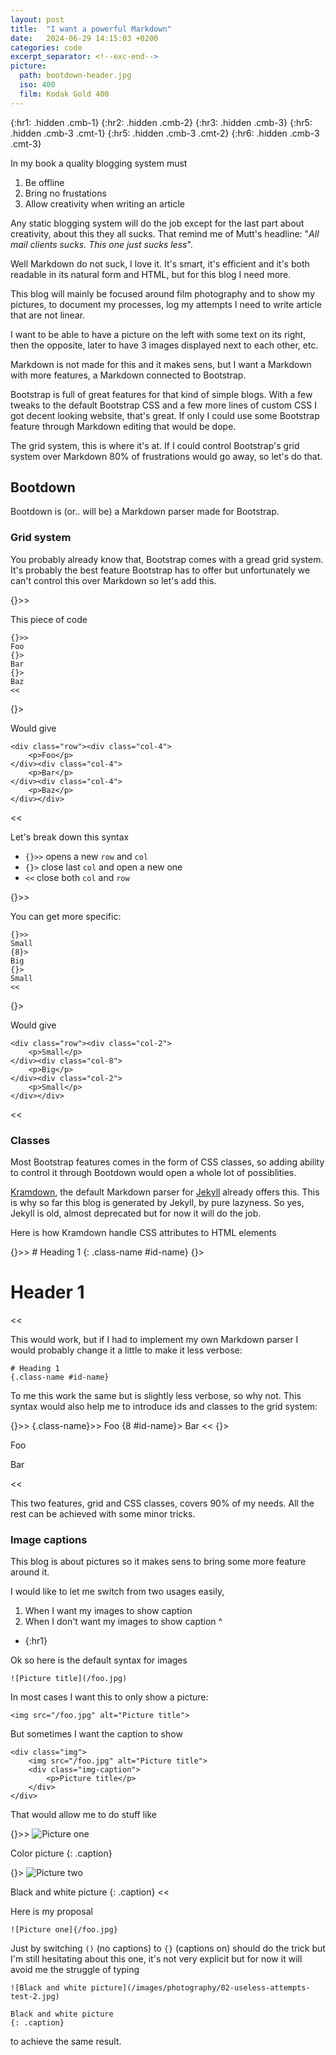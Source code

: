 ```yaml
---
layout: post
title:  "I want a powerful Markdown"
date:   2024-06-29 14:15:03 +0200
categories: code
excerpt_separator: <!--exc-end-->
picture:
  path: bootdown-header.jpg
  iso: 400
  film: Kodak Gold 400
---
```


{:hr1: .hidden .cmb-1}
{:hr2: .hidden .cmb-2}
{:hr3: .hidden .cmb-3}
{:hr5: .hidden .cmb-3 .cmt-1}
{:hr5: .hidden .cmb-3 .cmt-2}
{:hr6: .hidden .cmb-3 .cmt-3}

In my book a quality blogging system must

1. Be offline
2. Bring no frustations
3. Allow creativity when writing an article

Any static blogging system will do the job except for the last part about creativity, about this they all sucks. That remind me of Mutt's headline: "_All mail clients sucks. This one just sucks less_".

Well Markdown do not suck, I love it. It's smart, it's efficient and it's both readable in its natural form and HTML, but for this blog I need more.

<!--exc-end-->

This blog will mainly be focused around film photography and to show my pictures, to document my processes, log my attempts I need to write article that are not linear.

I want to be able to have a picture on the left with some text on its right, then the opposite, later to have 3 images displayed next to each other, etc.

Markdown is not made for this and it makes sens, but I want a Markdown with more features, a Markdown connected to Bootstrap.

Bootstrap is full of great features for that kind of simple blogs. With a few tweaks to the default Bootstrap CSS and a few more lines of custom CSS I got decent looking website, that's great. If only I could use some Bootstrap feature through Markdown editing that would be dope.

The grid system, this is where it's at. If I could control Bootstrap's grid system over Markdown 80% of frustrations would go away, so let's do that.

## Bootdown

Bootdown is (or.. will be) a Markdown parser made for Bootstrap.

### Grid system

You probably already know that, Bootstrap comes with a gread grid system. It's probably the best feature Bootstrap has to offer but unfortunately we can't control this over Markdown so let's add this.

{}>>

This piece of code

    {}>>
    Foo
    {}>
    Bar
    {}>
    Baz
    <<
{}>

Would give

    <div class="row"><div class="col-4">
        <p>Foo</p>
    </div><div class="col-4">
        <p>Bar</p>
    </div><div class="col-4">
        <p>Baz</p>
    </div></div>
<<

Let's break down this syntax

- `{}>>` opens a new `row` and `col`
- `{}>` close last `col` and open a new one
- `<<` close both `col` and `row`


{}>>

You can get more specific:

    {}>>
    Small
    {8}>
    Big
    {}>
    Small
    <<
{}>

Would give

    <div class="row"><div class="col-2">
        <p>Small</p>
    </div><div class="col-8">
        <p>Big</p>
    </div><div class="col-2">
        <p>Small</p>
    </div></div>
<<

### Classes

Most Bootstrap features comes in the form of CSS classes, so adding ability to control it through Bootdown would open a whole lot of possiblities.

[Kramdown](https://kramdown.gettalong.org/), the default Markdown parser for [Jekyll](https://jekyllrb.com/) already offers this. This is why so far this blog is generated by Jekyll, by pure lazyness.
So yes, Jekyll is old, almost deprecated but for now it will do the job.

Here is how Kramdown handle CSS attributes to HTML elements

{}>>
    # Heading 1
    {: .class-name #id-name}
{}>
    <h1 class="class-name" id="id-name">Header 1</h1>
<<

This would work, but if I had to implement my own Markdown parser I would probably change it a little to make it less verbose:

    # Heading 1
    {.class-name #id-name}

To me this work the same but is slightly less verbose, so why not. This syntax would also help me to introduce ids and classes to the grid system:

{}>>
    {.class-name}>>
    Foo
    {8 #id-name}>
    Bar
    <<
{}>
    <div class="row"><div class="col-4 class-name">
        <p>Foo</p>
    </div><div class="col-8" id="id-name">
        <p>Bar</p>
    </div></div>
<<

This two features, grid and CSS classes, covers 90% of my needs. All the rest can be achieved with some minor tricks.

### Image captions

This blog is about pictures so it makes sens to bring some more feature around it.

I would like to let me switch from two usages easily,

1. When I want my images to show caption
2. When I don't want my images to show caption
^

* {:hr1}

Ok so here is the default syntax for images

    ![Picture title](/foo.jpg)

In most cases I want this to only show a picture:

    <img src="/foo.jpg" alt="Picture title">

But sometimes I want the caption to show

    <div class="img">
        <img src="/foo.jpg" alt="Picture title">
        <div class="img-caption">
            <p>Picture title</p>
        </div>
    </div>

That would allow me to do stuff like

{}>>
![Picture one](/images/photography/02-useless-attempts-test-1.jpg)

Color picture
{: .caption}

{}>
![Picture two](/images/photography/02-useless-attempts-test-2.jpg)

Black and white picture
{: .caption}
<<

Here is my proposal

    ![Picture one]{/foo.jpg}

Just by switching `()` (no captions) to `{}` (captions on) should do the trick but I'm still hesitating about this one, it's not very explicit but for now it will avoid me the struggle of typing

    ![Black and white picture](/images/photography/02-useless-attempts-test-2.jpg)

    Black and white picture
    {: .caption}

to achieve the same result.